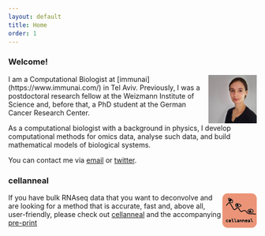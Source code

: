 ```yaml
---
layout: default
title: Home
order: 1
---
```


### Welcome!

<img style="width:7em" src="images/foto_2020_C.jpg" align="right">
I am a Computational Biologist at [immunai](https://www.immunai.com/) in Tel Aviv. Previously, I was a postdoctoral research fellow at the Weizmann Institute of Science and, before that, a PhD student at the German Cancer Research Center.  

As a computational biologist with a background in physics, I develop computational methods for omics data, analyse such data, and build mathematical models of biological systems.

You can contact me via [email](mailto:buchauer@posteo.de) or [twitter](http://twitter.com/libuchauer).

### cellanneal
<img style="width:5em" src="images/logo.png" align="right">

If you have bulk RNAseq data that you want to deconvolve and are looking for a method that is accurate, fast and, above all, user-friendly, please check out [cellanneal](https://github.com/LiBuchauer/cellanneal) and the accompanying [pre-print](https://arxiv.org/abs/2110.08209)


